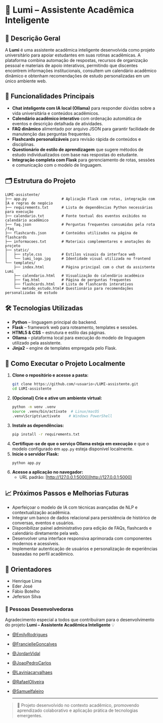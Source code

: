 # 🌟 Lumi – Assistente Acadêmica Inteligente

## 🧾 Descrição Geral
A **Lumi** é uma assistente acadêmica inteligente desenvolvida como projeto universitário para apoiar estudantes em suas rotinas acadêmicas. A plataforma combina automação de respostas, recursos de organização pessoal e materiais de apoio interativos, permitindo que discentes encontrem informações institucionais, consultem um calendário acadêmico dinâmico e obtenham recomendações de estudo personalizadas em um único ambiente web.

## 🤖 Funcionalidades Principais
- **Chat inteligente com IA local (Ollama)** para responder dúvidas sobre a vida universitária e conteúdos acadêmicos.
- **Calendário acadêmico interativo** com ordenação automática de eventos e descrição detalhada de atividades.
- **FAQ dinâmico** alimentado por arquivo JSON para garantir facilidade de manutenção das perguntas frequentes.
- **Flashcards personalizáveis** para revisão rápida de conteúdos e disciplinas.
- **Questionário de estilo de aprendizagem** que sugere métodos de estudo individualizados com base nas respostas do estudante.
- **Integração completa com Flask** para gerenciamento de rotas, sessões e comunicação com o modelo de linguagem.

## 🗂️ Estrutura do Projeto
```text
LUMI-assistente/
├── app.py                # Aplicação Flask com rotas, integração com IA e regras de negócio
├── requirements.txt      # Lista de dependências Python necessárias para execução
├── calendario.txt        # Fonte textual dos eventos exibidos no calendário acadêmico
├── faq.json              # Perguntas frequentes consumidas pela rota /faq
├── flashcards.json       # Conteúdos utilizados na página de flashcards
├── informacoes.txt       # Materiais complementares e anotações do projeto
├── static/
│   ├── style.css         # Estilos visuais da interface web
│   └── lumi_logo.jpg     # Identidade visual utilizada no frontend
└── templates/
    ├── index.html        # Página principal com o chat da assistente Lumi
    ├── calendario.html   # Visualização do calendário acadêmico
    ├── faq.html          # Página de perguntas frequentes
    ├── flashcards.html   # Lista de flashcards interativos
    └── metodo_estudo.html# Questionário para recomendações personalizadas de estudo
```

## 🛠️ Tecnologias Utilizadas
- **Python** – linguagem principal do backend.
- **Flask** – framework web para roteamento, templates e sessões.
- **HTML5 & CSS** – estrutura e estilo das páginas.
- **Ollama** – plataforma local para execução do modelo de linguagem utilizado pela assistente.
- **Jinja2** – engine de templates empregada pelo Flask.

## 🚀 Como Executar o Projeto Localmente
1. **Clone o repositório e acesse a pasta:**
   ```bash
   git clone https://github.com/<usuario>/LUMI-assistente.git
   cd LUMI-assistente
   ```
2. **(Opcional) Crie e ative um ambiente virtual:**
   ```bash
   python -m venv .venv
   source .venv/bin/activate  # Linux/macOS
   .venv\Scripts\activate    # Windows PowerShell
   ```
3. **Instale as dependências:**
   ```bash
   pip install -r requirements.txt
   ```
4. **Certifique-se de que o serviço Ollama esteja em execução** e que o modelo configurado em `app.py` esteja disponível localmente.
5. **Inicie o servidor Flask:**
   ```bash
   python app.py
   ```
6. **Acesse a aplicação no navegador:**
   - URL padrão: [http://127.0.0.1:5000](http://127.0.0.1:5000)

## 📈 Próximos Passos e Melhorias Futuras
- Aperfeiçoar o modelo de IA com técnicas avançadas de NLP e contextualização acadêmica.
- Integrar um banco de dados relacional para persistência de histórico de conversas, eventos e usuários.
- Disponibilizar painel administrativo para edição de FAQs, flashcards e calendário diretamente pela web.
- Desenvolver uma interface responsiva aprimorada com componentes modernos e acessíveis.
- Implementar autenticação de usuários e personalização de experiências baseadas no perfil acadêmico.

## **👥 Orientadores**

  - Henrique Lima
  - Eder José
  - Fábio Botelho 
  - Jeferson Silva

### 👥 **Pessoas Desenvolvedoras**

Agradecimento especial a todos que contribuíram para o desenvolvimento do projeto **Lumi – Assistente Acadêmica Inteligente** 💡  

- [@EmilyRodrigues](https://github.com/emilyndah)  
- [@FrancielleGoncalves](https://github.com/Francielle84)  
- [@JordanVidal](https://github.com/JordanVidal)  
- [@JoaoPedroCarlos](https://github.com/joaopcds77-max)  
- [@Laviniacarvalhaes](https://github.com/Laviniacarvalhaes)  
- [@RafaelOliveira](https://github.com/rafaeloliveira2902)  
- [@Samuelfaleiro](https://github.com/Samukreuviski)

  ---

> 🧩 Projeto desenvolvido no contexto acadêmico, promovendo aprendizado colaborativo e aplicação prática de tecnologias emergentes.





